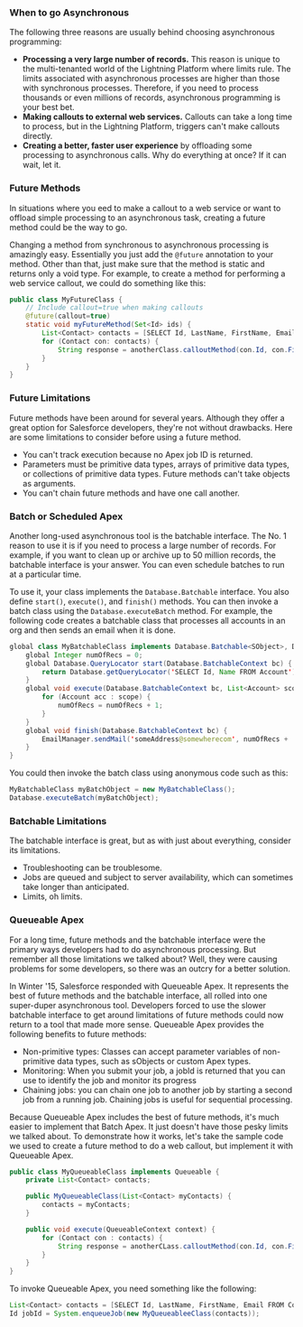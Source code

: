 ### When to go Asynchronous

The following three reasons are usually behind choosing asynchronous programming:
- **Processing a very large number of records.** This reason is unique to the multi-tenanted world of the Lightning Platform where limits rule. The limits associated with asynchronous processes are higher than those with synchronous processes. Therefore, if you need to process thousands or even millions of records, asynchronous programming is your best bet. 
- **Making callouts to external web services.** Callouts can take a long time to process, but in the Lightning Platform, triggers can't make callouts directly. 
- **Creating a better, faster user experience** by offloading some processing to asynchronous calls. Why do everything at once? If it can wait, let it. 

### Future Methods
In situations where you eed to make a callout to a web service or want to offload simple processing to an asynchronous task, creating a future method could be the way to go. 

Changing a method from synchronous to asynchronous processing is amazingly easy. Essentially you just add the `@future` annotation to your method. Other than that, just make sure that the method is static and returns only a void type. For example, to create a method for performing a web service callout, we could do something like this:

```java
public class MyFutureClass {
    // Include callout=true when making callouts
    @future(callout=true)
    static void myFutureMethod(Set<Id> ids) {
        List<Contact> contacts = [SELECT Id, LastName, FirstName, Email FROM Contact WHERE Id IN :ids];
        for (Contact con: contacts) {
            String response = anotherClass.calloutMethod(con.Id, con.FirstName, con.LastName, con.Email);
        }
    }
}
```

### Future Limitations
Future methods have been around for several years. Although they offer a great option for Salesforce developers, they're not without drawbacks. Here are some limitations to consider before using a future method. 
- You can't track execution because no Apex job ID is returned. 
- Parameters must be primitive data types, arrays of primitive data types, or collections of primitive data types. Future methods can't take objects as arguments. 
- You can't chain future methods and have one call another. 

### Batch or Scheduled Apex
Another long-used asynchronous tool is the batchable interface. The No. 1 reason to use it is if you need to process a large number of records. For example, if you want to clean up or archive up to 50 million records, the batchable interface is your answer. You can even schedule batches to run at a particular time. 

To use it, your class implements the `Database.Batchable` interface. You also define `start()`, `execute()`, and `finish()` methods. You can then invoke a batch class using the `Database.executeBatch` method. For example, the following code creates a batchable class that processes all accounts in an org and then sends an email when it is done. 

```java
global class MyBatchableClass implements Database.Batchable<SObject>, Database.Stateful {
    global Integer numOfRecs = 0;
    global Database.QueryLocator start(Database.BatchableContext bc) {
        return Database.getQueryLocator('SELECT Id, Name FROM Account');
    }
    global void execute(Database.BatchableContext bc, List<Account> scope) {
        for (Account acc : scope) {
            numOfRecs = numOfRecs + 1;
        }
    }
    global void finish(Database.BatchableContext bc) {
        EmailManager.sendMail('someAddress@somewherecom', numOfRecs + ' Accounts were processed!', 'Meet me at the bar for drinks to celebrate');
    }
}
```

You could then invoke the batch class using anonymous code such as this:
```java
MyBatchableClass myBatchObject = new MyBatchableClass();
Database.executeBatch(myBatchObject);
```

### Batchable Limitations
The batchable interface is great, but as with just about everything, consider its limitations. 
- Troubleshooting can be troublesome.
- Jobs are queued and subject to server availability, which can sometimes take longer than anticipated.
- Limits, oh limits. 

### Queueable Apex
For a long time, future methods and the batchable interface were the primary ways developers had to do asynchronous processing. But remember all those limitations we talked about? Well, they were causing problems for some developers, so there was an outcry for a better solution. 

In Winter '15, Salesforce responded with Queueable Apex. It represents the best of future methods and the batchable interface, all rolled into one super-duper asynchronous tool. Developers forced to use the slower batchable interface to get around limitations of future methods could now return to a tool that made more sense. Queueable Apex provides the following benefits to future methods:
- Non-primitive types: Classes can accept parameter variables of non-primitive data types, such as sObjects or custom Apex types. 
- Monitoring: When you submit your job, a jobId is returned that you can use to identify the job and monitor its progress
- Chaining jobs: you can chain one job to another job by starting a second job from a running job. Chaining jobs is useful for sequential processing. 

Because Queueable Apex includes the best of future methods, it's much easier to implement that Batch Apex. It just doesn't have those pesky limits we talked about. To demonstrate how it works, let's take the sample code we used to create a future method to do a web callout, but implement it with Queueable Apex. 
```java
public class MyQueueableClass implements Queueable {
    private List<Contact> contacts;

    public MyQueueableClass(List<Contact> myContacts) {
        contacts = myContacts;
    }

    public void execute(QueueableContext context) {
        for (Contact con : contacts) {
            String response = anotherCLass.calloutMethod(con.Id, con.FirstName, con.LastName, con.Email);
        }
    }
}
```

To invoke Queueable Apex, you need something like the following:
```java
List<Contact> contacts = [SELECT Id, LastName, FirstName, Email FROM Contact WHERE Is_Active__c = true];
Id jobId = System.enqueueJob(new MyQueueableeClass(contacts));
```
